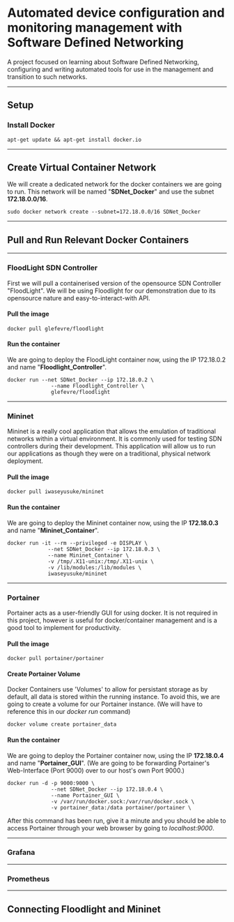 # Automated device configuration and monitoring management with Software Defined Networking #

A project focused on learning about Software Defined Networking, configuring and writing automated tools for use in the management and transition to such networks.

***

## Setup ##
### Install Docker ###
```
apt-get update && apt-get install docker.io
```
***
## Create Virtual Container Network ##
We will create a dedicated network for the docker containers we are going to run. This network will be named "**SDNet_Docker**" and use the subnet **172.18.0.0/16**.
```
sudo docker network create --subnet=172.18.0.0/16 SDNet_Docker
```

***
## Pull and Run Relevant Docker Containers ##
***
### FloodLight SDN Controller ###
First we will pull a containerised version of the opensource SDN Controller "FloodLight". We will be using Floodlight for our demonstration due to its opensource nature and easy-to-interact-with API.
#### Pull the image ####
```
docker pull glefevre/floodlight
```
#### Run the container ####
We are going to deploy the FloodLight container now, using the IP 172.18.0.2 and name "**Floodlight_Controller**".
```
docker run --net SDNet_Docker --ip 172.18.0.2 \
              --name Floodlight_Controller \
              glefevre/floodlight
```
***
### Mininet ###
Mininet is a really cool application that allows the emulation of traditional networks within a virtual environment. It is commonly used for testing SDN controllers during their development. This application will allow us to run our applications as though they were on a traditional, physical network deployment.  
#### Pull the image ####
```
docker pull iwaseyusuke/mininet
```
#### Run the container ####
We are going to deploy the Mininet container now, using the IP **172.18.0.3** and name "**Mininet_Container**".
```
docker run -it --rm --privileged -e DISPLAY \
             --net SDNet_Docker --ip 172.18.0.3 \
             --name Mininet_Container \
             -v /tmp/.X11-unix:/tmp/.X11-unix \
             -v /lib/modules:/lib/modules \
             iwaseyusuke/mininet
```
***
### Portainer ###
Portainer acts as a user-friendly GUI for using docker. It is not required in this project, however is useful for docker/container management and is a good tool to implement for productivity.
#### Pull the image ####
```
docker pull portainer/portainer
```
#### Create Portainer Volume ####
Docker Containers use 'Volumes' to allow for persistant storage as by default, all data is stored within the running instance. To avoid this, we are going to create a volume for our Portainer instance. (We will have to reference this in our *docker run* command)
```
docker volume create portainer_data
```

#### Run the container ####
We are going to deploy the Portainer container now, using the IP **172.18.0.4** and name "**Portainer_GUI**". (We are going to be forwarding Portainer's Web-Interface (Port 9000) over to our host's own Port 9000.)
```
docker run -d -p 9000:9000 \
              --net SDNet_Docker --ip 172.18.0.4 \
              --name Portainer_GUI \
              -v /var/run/docker.sock:/var/run/docker.sock \
              -v portainer_data:/data portainer/portainer \

```
After this command has been run, give it a minute and you should be able to access Portainer through your web browser by going to *localhost:9000*.
***
### Grafana ###
***
### Prometheus ###
***
## Connecting Floodlight and Mininet ##

